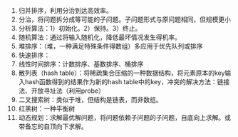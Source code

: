 1. 归并排序，利用分治到达高效率。
2. 分治，将问题拆分成等可能的子问题。子问题形式与原问题相同，但规模更小
3. 分析算法：1）初始化。2）保持。3）终止。
4. 随机算法：通过将输入随机化，降低最坏情况发生得机率。
5. 堆排序：（堆，一种满足特殊条件得数组）多应用于优先队列或排序
6. 快速排序：
7. 线性时间排序：计数排序、基数排序、桶排序
8. 散列表（hash table）：将稀疏集合压缩的一种数据结构，将元素原本的key输入hash函数得到的结果作为新的hash table中的key，冲突的解决方法：链接法、开放寻址法（利用probe）
9. 二叉搜索树：类似于堆，但结构是链表，而非数组。
10. 红黑树：一种平衡树
11. 动态规划：求解最优解问题，将问题依赖子问题的子问题，自底向上求解。或带备忘的自顶向下求解。